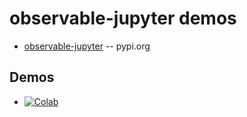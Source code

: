 
# observable-jupyter demos

* [observable-jupyter](https://pypi.org/project/observable-jupyter/) -- pypi.org

## Demos

* [![Colab](https://colab.research.google.com/assets/colab-badge.svg)](https://colab.research.google.com/github/pbogden/observable-jupyter-demos/blob/master/notebooks/observable-plot.ipynb)
